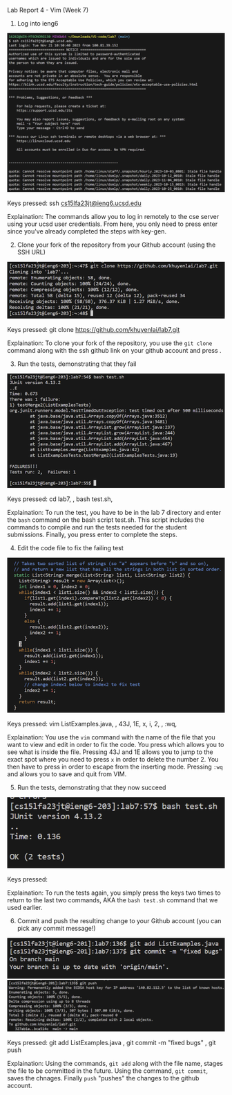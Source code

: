 Lab Report 4 - Vim (Week 7)

1. Log into ieng6

![image](SSH.png)

Keys pressed: ssh cs15lfa23jt@ieng6.ucsd.edu <Enter>

Explaination: The commands allow you to log in remotely to the cse server using your ucsd user credentials. From here, you only need to press enter since you've already completed the steps with key-gen. 

2. Clone your fork of the repository from your Github account (using the SSH URL)

![image](GitClone.png)

Keys pressed: git clone https://github.com/khuyenlai/lab7.git <Enter>

Explaination: To clone your fork of the repository, you use the `git clone` command along with the ssh github link on your github account and press <Enter>.

3. Run the tests, demonstrating that they fail

![image](Failure.png)

Keys pressed: cd lab7, <Enter>, bash test.sh, <Enter>

Explaination: To run the test, you have to be in the lab 7 directory and enter the `bash` command on the bash script test.sh. This script includes the commands to compile and run the tests needed for the student submissions. Finally, you press enter to complete the steps.

4. Edit the code file to fix the failing test

![image](VIMedit.png)

Keys pressed: vim ListExamples.java, <Enter>, 43J, 1E, x, i, 2, <Esc>, :wq, <Enter>

Explaination: You use the `vim` command with the name of the file that you want to view and edit in order to fix the code. You press <Enter> which allows you to see what is inside the file. Pressing 43J and 1E allows you to jump to the exact spot where you need to press `x` in order to delete the number 2. You then have to press <Esc> in order to escape from the inserting mode. Pressing `:wq` and <Enter> allows you to save and quit from VIM. 

5. Run the tests, demonstrating that they now succeed

![image](Success.png)

Keys pressed: <up><up><Enter>

Explaination: To run the tests again, you simply press the <up> keys two times to return to the last two commands, AKA the `bash test.sh` command that we used earlier. 

6. Commit and push the resulting change to your Github account (you can pick any commit message!)

![image](GitAddPush.png)
![image](GitPush.png)

Keys pressed: git add ListExamples.java <Enter>, git commit -m "fixed bugs" <Enter>, git push <Enter> 

Explaination: Using the commands, `git add` along with the file name, stages the file to be committed in the future. Using the command, `git commit`, saves the chnages. Finally `push` "pushes" the changes to the github account.

